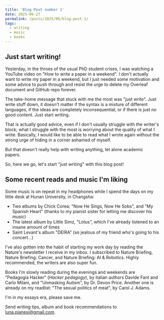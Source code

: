 ```yaml
---
title: 'Blog Post number 1'
date: 2025-06-27
permalink: /posts/2025/06/blog-post-1/
tags:
  - writing
  - music
  - books
---
```


Just start writing!
------

Yesterday, in the throes of the usual PhD student crises, I was watching a YouTube video on "How to write a paper in a weekend". I don't actually want to write my paper in a weekend, but I just needed some motivation and some advice to push through and resist the urge to delete my Overleaf document and GitHub repo forever. 

The take-home message that stuck with me the most was "just write". Just write stuff down, it doesn't matter if the syntax is a mixture of different languages, if the ideas are completely inconsequential, or if there is just no good content. Just start writing.

That is actually good advice, even if I don't usually struggle with the writer's block; what I struggle with the most is worrying about the quality of what I write. Basically, I would like to be able to read what I wrote again without the strong urge of hiding in a corner ashamed of myself.

But that doesn't really help with writing anything, let alone academic papers. 

So, here we go, let's start "just writing" with this blog post!


Some recent reads and music I'm liking
------

Some music is on repeat in my headphones while I spend the days on my little desk at Hunan University, in Changsha: 
- Two albums by Chick Corea: "Now He Sings, Now He Sobs", and "My Spanish Heart" (thanks to my pianist sister for letting me discover his music)
- The latest album by Little Simz, "Lotus", which I've already listened to an insane amount of times 
- Saint Levant's album "DEIRA" (so jealous of my friend who's going to his concert...)

I've also gotten into the habit of starting my work day by reading the Nature's newsletter I receive in my inbox. I subscribed to Nature Briefing, Nature Briefing: Cancer, and Nature Briefing: AI & Robotics. Highly recommended, the writers are also super fun.

Books I'm slowly reading during the evenings and weekends are "Pedagogia Hacker" (*Hacker pedagogy*), by italian authors Davide Fant and Carlo Milani, and "Unmasking Autism", by Dr. Devon Price. Another one is already on my readlist: "The sexual politics of meat", by Carol J. Adams.

I'm in my essays era, please save me.

Send writing tips, album and book recommendations to [luna.pianesi@gmail.com](mailto:luna.pianesi@gmail.com).